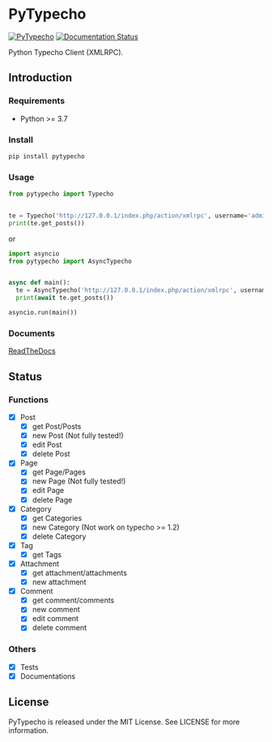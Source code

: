 # PyTypecho

[![PyTypecho](https://github.com/veoco/PyTypecho/actions/workflows/python-ci.yml/badge.svg)](https://github.com/veoco/PyTypecho/actions/workflows/python-ci.yml)
[![Documentation Status](https://readthedocs.org/projects/pytypecho/badge/?version=latest)](https://pytypecho.readthedocs.io/en/latest/?badge=latest)

Python Typecho Client (XMLRPC).

## Introduction

### Requirements
- Python >= 3.7

### Install 
```bash
pip install pytypecho
```

### Usage
```python
from pytypecho import Typecho


te = Typecho('http://127.0.0.1/index.php/action/xmlrpc', username='admin', password='admin')
print(te.get_posts())
```

or

```python
import asyncio
from pytypecho import AsyncTypecho


async def main():
  te = AsyncTypecho('http://127.0.0.1/index.php/action/xmlrpc', username='admin', password='admin', semaphore=4)
  print(await te.get_posts())

asyncio.run(main())
```

### Documents
[ReadTheDocs](https://pytypecho.readthedocs.io/en/latest/)

## Status

### Functions
- [x] Post
  - [x] get Post/Posts
  - [x] new Post (Not fully tested!)
  - [x] edit Post
  - [x] delete Post
- [x] Page
  - [x] get Page/Pages
  - [x] new Page (Not fully tested!)
  - [x] edit Page
  - [x] delete Page
- [x] Category
  - [x] get Categories
  - [x] new Category (Not work on typecho >= 1.2)
  - [x] delete Category
- [x] Tag
  - [x] get Tags
- [x] Attachment
  - [x] get attachment/attachments
  - [x] new attachment
- [x] Comment
  - [x] get comment/comments
  - [x] new comment
  - [x] edit comment
  - [x] delete comment

### Others
- [x] Tests
- [x] Documentations

## License
PyTypecho is released under the MIT License. See LICENSE for more information.